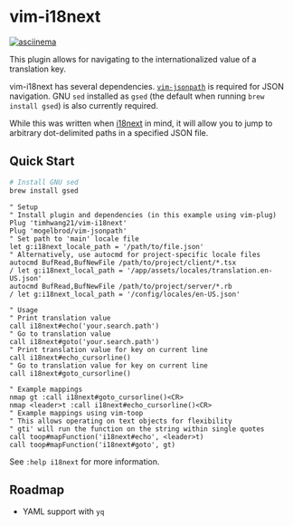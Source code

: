 # vim-i18next

[![asciinema](https://asciinema.org/a/pQjrOxnFgzk5X0GOCIkyVyucQ.svg)](https://asciinema.org/a/pQjrOxnFgzk5X0GOCIkyVyucQ)

This plugin allows for navigating to the internationalized value of a translation key.

vim-i18next has several dependencies. [`vim-jsonpath`](https://github.com/mogelbrod/vim-jsonpath) is required for JSON navigation. GNU `sed` installed as `gsed` (the default when running `brew install gsed`) is also currently required.

While this was written when [i18next](https://www.i18next.com/) in mind, it will allow you to jump to arbitrary dot-delimited paths in a specified JSON file.

## Quick Start

```sh
# Install GNU sed
brew install gsed
```

```vim
" Setup
" Install plugin and dependencies (in this example using vim-plug)
Plug 'timhwang21/vim-i18next'
Plug 'mogelbrod/vim-jsonpath'
" Set path to 'main' locale file
let g:i18next_locale_path = '/path/to/file.json'
" Alternatively, use autocmd for project-specific locale files
autocmd BufRead,BufNewFile /path/to/project/client/*.tsx
/ let g:i18next_local_path = '/app/assets/locales/translation.en-US.json'
autocmd BufRead,BufNewFile /path/to/project/server/*.rb
/ let g:i18next_local_path = '/config/locales/en-US.json'

" Usage
" Print translation value
call i18next#echo('your.search.path')
" Go to translation value
call i18next#goto('your.search.path')
" Print translation value for key on current line
call i18next#echo_cursorline()
" Go to translation value for key on current line
call i18next#goto_cursorline()

" Example mappings
nmap gt :call i18next#goto_cursorline()<CR>
nmap <leader>t :call i18next#echo_cursorline()<CR>
" Example mappings using vim-toop
" This allows operating on text objects for flexibility
" gti' will run the function on the string within single quotes
call toop#mapFunction('i18next#echo', <leader>t)
call toop#mapFunction('i18next#goto', gt)
```

See `:help i18next` for more information.

## Roadmap

* YAML support with `yq`
